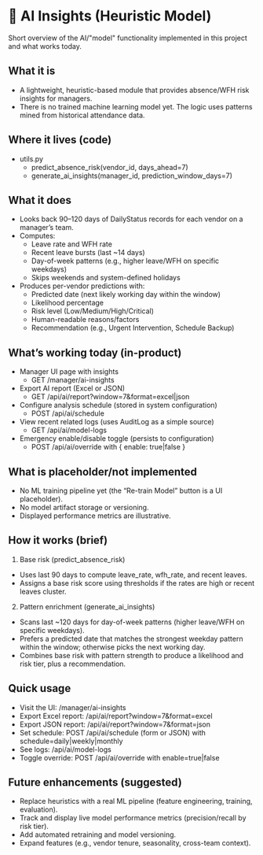 # 🤖 AI Insights (Heuristic Model)

Short overview of the AI/"model" functionality implemented in this project and what works today.

## What it is
- A lightweight, heuristic-based module that provides absence/WFH risk insights for managers.
- There is no trained machine learning model yet. The logic uses patterns mined from historical attendance data.

## Where it lives (code)
- utils.py
  - predict_absence_risk(vendor_id, days_ahead=7)
  - generate_ai_insights(manager_id, prediction_window_days=7)

## What it does
- Looks back 90–120 days of DailyStatus records for each vendor on a manager’s team.
- Computes:
  - Leave rate and WFH rate
  - Recent leave bursts (last ~14 days)
  - Day-of-week patterns (e.g., higher leave/WFH on specific weekdays)
  - Skips weekends and system-defined holidays
- Produces per-vendor predictions with:
  - Predicted date (next likely working day within the window)
  - Likelihood percentage
  - Risk level (Low/Medium/High/Critical)
  - Human-readable reasons/factors
  - Recommendation (e.g., Urgent Intervention, Schedule Backup)

## What’s working today (in-product)
- Manager UI page with insights
  - GET /manager/ai-insights
- Export AI report (Excel or JSON)
  - GET /api/ai/report?window=7&format=excel|json
- Configure analysis schedule (stored in system configuration)
  - POST /api/ai/schedule
- View recent related logs (uses AuditLog as a simple source)
  - GET /api/ai/model-logs
- Emergency enable/disable toggle (persists to configuration)
  - POST /api/ai/override with { enable: true|false }

## What is placeholder/not implemented
- No ML training pipeline yet (the “Re-train Model” button is a UI placeholder).
- No model artifact storage or versioning.
- Displayed performance metrics are illustrative.

## How it works (brief)
1) Base risk (predict_absence_risk)
- Uses last 90 days to compute leave_rate, wfh_rate, and recent leaves.
- Assigns a base risk score using thresholds if the rates are high or recent leaves cluster.

2) Pattern enrichment (generate_ai_insights)
- Scans last ~120 days for day-of-week patterns (higher leave/WFH on specific weekdays).
- Prefers a predicted date that matches the strongest weekday pattern within the window; otherwise picks the next working day.
- Combines base risk with pattern strength to produce a likelihood and risk tier, plus a recommendation.

## Quick usage
- Visit the UI: /manager/ai-insights
- Export Excel report: /api/ai/report?window=7&format=excel
- Export JSON report: /api/ai/report?window=7&format=json
- Set schedule: POST /api/ai/schedule (form or JSON) with schedule=daily|weekly|monthly
- See logs: /api/ai/model-logs
- Toggle override: POST /api/ai/override with enable=true|false

## Future enhancements (suggested)
- Replace heuristics with a real ML pipeline (feature engineering, training, evaluation).
- Track and display live model performance metrics (precision/recall by risk tier).
- Add automated retraining and model versioning.
- Expand features (e.g., vendor tenure, seasonality, cross-team context).

